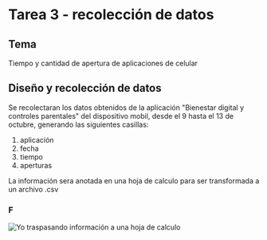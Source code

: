 
# Tarea 3 - recolección de datos

## Tema
Tiempo y cantidad de apertura de aplicaciones de celular

## Diseño y recolección de datos
Se recolectaran los datos obtenidos de la aplicación "Bienestar digital y controles parentales" del dispositivo mobil, desde el 9 hasta el 13 de octubre, generando las siguientes casillas:
1. aplicación
1. fecha
1. tiempo 
1. aperturas

La información sera anotada en una hoja de calculo para ser transformada a un archivo .csv

### F
![Yo traspasando información a una hoja de calculo](https://pbs.twimg.com/media/FY2tU-VX0AIZo4_.jpg)
